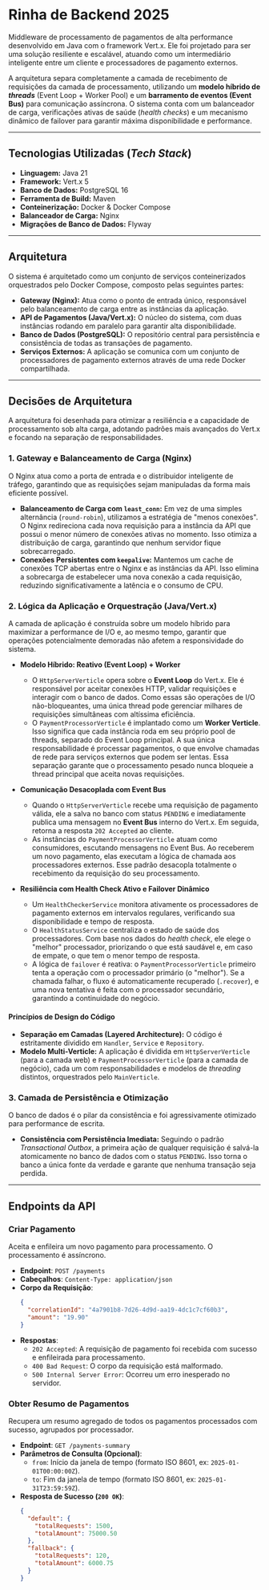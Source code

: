 # Rinha de Backend 2025

Middleware de processamento de pagamentos de alta performance desenvolvido em Java com o framework Vert.x. Ele foi projetado para ser uma solução resiliente e escalável, atuando como um intermediário inteligente entre um cliente e processadores de pagamento externos.

A arquitetura separa completamente a camada de recebimento de requisições da camada de processamento, utilizando um **modelo híbrido de *threads*** (Event Loop + Worker Pool) e um **barramento de eventos (Event Bus)** para comunicação assíncrona. O sistema conta com um balanceador de carga, verificações ativas de saúde (*health checks*) e um mecanismo dinâmico de failover para garantir máxima disponibilidade e performance.

-----

## Tecnologias Utilizadas (*Tech Stack*)

  * **Linguagem:** Java 21
  * **Framework:** Vert.x 5
  * **Banco de Dados:** PostgreSQL 16
  * **Ferramenta de Build:** Maven
  * **Conteinerização:** Docker & Docker Compose
  * **Balanceador de Carga:** Nginx
  * **Migrações de Banco de Dados:** Flyway

-----

## Arquitetura

O sistema é arquitetado como um conjunto de serviços conteinerizados orquestrados pelo Docker Compose, composto pelas seguintes partes:

  * **Gateway (Nginx):** Atua como o ponto de entrada único, responsável pelo balanceamento de carga entre as instâncias da aplicação.
  * **API de Pagamentos (Java/Vert.x):** O núcleo do sistema, com duas instâncias rodando em paralelo para garantir alta disponibilidade.
  * **Banco de Dados (PostgreSQL):** O repositório central para persistência e consistência de todas as transações de pagamento.
  * **Serviços Externos:** A aplicação se comunica com um conjunto de processadores de pagamento externos através de uma rede Docker compartilhada.

-----

## Decisões de Arquitetura

A arquitetura foi desenhada para otimizar a resiliência e a capacidade de processamento sob alta carga, adotando padrões mais avançados do Vert.x e focando na separação de responsabilidades.

### 1\. Gateway e Balanceamento de Carga (Nginx)

O Nginx atua como a porta de entrada e o distribuidor inteligente de tráfego, garantindo que as requisições sejam manipuladas da forma mais eficiente possível.

  * **Balanceamento de Carga com `least_conn`:** Em vez de uma simples alternância (`round-robin`), utilizamos a estratégia de "menos conexões". O Nginx redireciona cada nova requisição para a instância da API que possui o menor número de conexões ativas no momento. Isso otimiza a distribuição de carga, garantindo que nenhum servidor fique sobrecarregado.
  * **Conexões Persistentes com `keepalive`:** Mantemos um cache de conexões TCP abertas entre o Nginx e as instâncias da API. Isso elimina a sobrecarga de estabelecer uma nova conexão a cada requisição, reduzindo significativamente a latência e o consumo de CPU.

### 2\. Lógica da Aplicação e Orquestração (Java/Vert.x)

A camada de aplicação é construída sobre um modelo híbrido para maximizar a performance de I/O e, ao mesmo tempo, garantir que operações potencialmente demoradas não afetem a responsividade do sistema.

  * **Modelo Híbrido: Reativo (Event Loop) + Worker**

      * O `HttpServerVerticle` opera sobre o **Event Loop** do Vert.x. Ele é responsável por aceitar conexões HTTP, validar requisições e interagir com o banco de dados. Como essas são operações de I/O não-bloqueantes, uma única thread pode gerenciar milhares de requisições simultâneas com altíssima eficiência.
      * O `PaymentProcessorVerticle` é implantado como um **Worker Verticle**. Isso significa que cada instância roda em seu próprio pool de threads, separado do Event Loop principal. A sua única responsabilidade é processar pagamentos, o que envolve chamadas de rede para serviços externos que podem ser lentas. Essa separação garante que o processamento pesado nunca bloqueie a thread principal que aceita novas requisições.

  * **Comunicação Desacoplada com Event Bus**

      * Quando o `HttpServerVerticle` recebe uma requisição de pagamento válida, ele a salva no banco com status `PENDING` e imediatamente publica uma mensagem no **Event Bus** interno do Vert.x. Em seguida, retorna a resposta `202 Accepted` ao cliente.
      * As instâncias do `PaymentProcessorVerticle` atuam como consumidores, escutando mensagens no Event Bus. Ao receberem um novo pagamento, elas executam a lógica de chamada aos processadores externos. Esse padrão desacopla totalmente o recebimento da requisição do seu processamento.

  * **Resiliência com Health Check Ativo e Failover Dinâmico**

      * Um `HealthCheckerService` monitora ativamente os processadores de pagamento externos em intervalos regulares, verificando sua disponibilidade e tempo de resposta.
      * O `HealthStatusService` centraliza o estado de saúde dos processadores. Com base nos dados do *health check*, ele elege o "melhor" processador, priorizando o que está saudável e, em caso de empate, o que tem o menor tempo de resposta.
      * A lógica de `failover` é reativa: o `PaymentProcessorVerticle` primeiro tenta a operação com o processador primário (o "melhor"). Se a chamada falhar, o fluxo é automaticamente recuperado (`.recover`), e uma nova tentativa é feita com o processador secundário, garantindo a continuidade do negócio.

#### **Princípios de Design do Código**

  * **Separação em Camadas (Layered Architecture):** O código é estritamente dividido em `Handler`, `Service` e `Repository`.
  * **Modelo Multi-Verticle:** A aplicação é dividida em `HttpServerVerticle` (para a camada web) e `PaymentProcessorVerticle` (para a camada de negócio), cada um com responsabilidades e modelos de *threading* distintos, orquestrados pelo `MainVerticle`.

### 3\. Camada de Persistência e Otimização

O banco de dados é o pilar da consistência e foi agressivamente otimizado para performance de escrita.

  * **Consistência com Persistência Imediata:** Seguindo o padrão *Transactional Outbox*, a primeira ação de qualquer requisição é salvá-la atomicamente no banco de dados com o status `PENDING`. Isso torna o banco a única fonte da verdade e garante que nenhuma transação seja perdida.

-----

## Endpoints da API

### Criar Pagamento

Aceita e enfileira um novo pagamento para processamento. O processamento é assíncrono.

  * **Endpoint**: `POST /payments`
  * **Cabeçalhos**: `Content-Type: application/json`
  * **Corpo da Requisição**:
    ```json
    {
      "correlationId": "4a7901b8-7d26-4d9d-aa19-4dc1c7cf60b3",
      "amount": "19.90"
    }
    ```
  * **Respostas**:
      * `202 Accepted`: A requisição de pagamento foi recebida com sucesso e enfileirada para processamento.
      * `400 Bad Request`: O corpo da requisição está malformado.
      * `500 Internal Server Error`: Ocorreu um erro inesperado no servidor.

### Obter Resumo de Pagamentos

Recupera um resumo agregado de todos os pagamentos processados com sucesso, agrupados por processador.

  * **Endpoint**: `GET /payments-summary`
  * **Parâmetros de Consulta (Opcional)**:
      * `from`: Início da janela de tempo (formato ISO 8601, ex: `2025-01-01T00:00:00Z`).
      * `to`: Fim da janela de tempo (formato ISO 8601, ex: `2025-01-31T23:59:59Z`).
  * **Resposta de Sucesso (`200 OK`)**:
    ```json
    {
      "default": {
        "totalRequests": 1500,
        "totalAmount": 75000.50
      },
      "fallback": {
        "totalRequests": 120,
        "totalAmount": 6000.75
      }
    }
    ```
